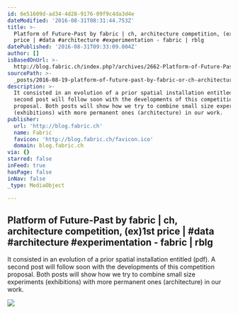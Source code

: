 ```yaml
---
id: 6e51609d-ad34-4d28-9176-09f9c4da3d4e
dateModified: '2016-08-31T08:31:44.753Z'
title: >-
  Platform of Future-Past by fabric | ch, architecture competition, (ex)1st
  price | #data #architecture #experimentation - fabric | rblg
datePublished: '2016-08-31T09:33:09.804Z'
author: []
isBasedOnUrl: >-
  http://blog.fabric.ch/index.php?/archives/2662-Platform-of-Future-Past-by-fabric-ch,-architecture-competition,-ex1st-price-data-architecture-experimentation.html
sourcePath: >-
  _posts/2016-08-19-platform-of-future-past-by-fabric-or-ch-architecture-competi.md
description: >-
  It consisted in an evolution of a prior spatial installation entitled (pdf). A
  second post will follow soon with the developments of this competition
  proposal. Both posts will show how we try to combine small size experiments
  (exhibitions) with more permanent ones (architecture) in our work.
publisher:
  url: 'http://blog.fabric.ch'
  name: Fabric
  favicon: 'http://blog.fabric.ch/favicon.ico'
  domain: blog.fabric.ch
via: {}
starred: false
inFeed: true
hasPage: false
inNav: false
_type: MediaObject

---
```

<article style=""><h1>Platform of Future-Past by fabric | ch, architecture competition, (ex)1st price | #data #architecture #experimentation - fabric | rblg</h1><p>It consisted in an evolution of a prior spatial installation entitled (pdf). A second post will follow soon with the developments of this competition proposal. Both posts will show how we try to combine small size experiments (exhibitions) with more permanent ones (architecture) in our work.</p><img src="http://blog.fabric.ch/uploads/image/Platform-Future-Past_A0.jpg" /></article>